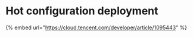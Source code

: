 # Hot configuration deployment

{% embed url="https://cloud.tencent.com/developer/article/1095443" %}



